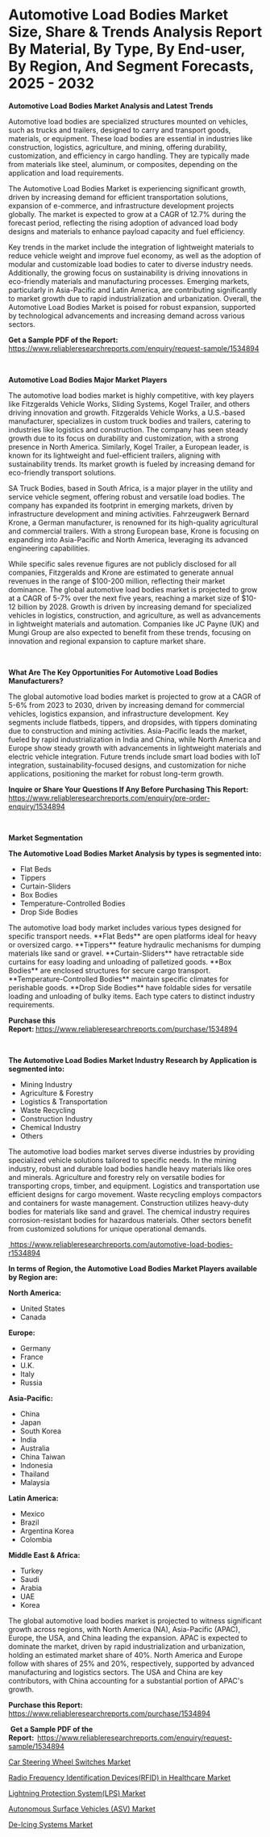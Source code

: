 <p><h1>Automotive Load Bodies Market Size, Share & Trends Analysis Report By Material, By Type, By End-user, By Region, And Segment Forecasts, 2025 - 2032</h1></p><p><strong>Automotive Load Bodies Market Analysis and Latest Trends</strong></p>
<p><p>Automotive load bodies are specialized structures mounted on vehicles, such as trucks and trailers, designed to carry and transport goods, materials, or equipment. These load bodies are essential in industries like construction, logistics, agriculture, and mining, offering durability, customization, and efficiency in cargo handling. They are typically made from materials like steel, aluminum, or composites, depending on the application and load requirements.</p><p>The Automotive Load Bodies Market is experiencing significant growth, driven by increasing demand for efficient transportation solutions, expansion of e-commerce, and infrastructure development projects globally. The market is expected to grow at a CAGR of 12.7% during the forecast period, reflecting the rising adoption of advanced load body designs and materials to enhance payload capacity and fuel efficiency.</p><p>Key trends in the market include the integration of lightweight materials to reduce vehicle weight and improve fuel economy, as well as the adoption of modular and customizable load bodies to cater to diverse industry needs. Additionally, the growing focus on sustainability is driving innovations in eco-friendly materials and manufacturing processes. Emerging markets, particularly in Asia-Pacific and Latin America, are contributing significantly to market growth due to rapid industrialization and urbanization. Overall, the Automotive Load Bodies Market is poised for robust expansion, supported by technological advancements and increasing demand across various sectors.</p></p>
<p><strong>Get a Sample PDF of the Report:&nbsp;</strong> <a href="https://www.reliableresearchreports.com/enquiry/request-sample/1534894?utm_campaign=32&utm_medium=2&utm_source=Github&utm_content=ia&utm_term=23012025&utm_id=automotive-load-bodies">https://www.reliableresearchreports.com/enquiry/request-sample/1534894</a></p>
<p>&nbsp;</p>
<p><strong>Automotive Load Bodies Major Market Players</strong></p>
<p><p>The automotive load bodies market is highly competitive, with key players like Fitzgeralds Vehicle Works, Sliding Systems, Kogel Trailer, and others driving innovation and growth. Fitzgeralds Vehicle Works, a U.S.-based manufacturer, specializes in custom truck bodies and trailers, catering to industries like logistics and construction. The company has seen steady growth due to its focus on durability and customization, with a strong presence in North America. Similarly, Kogel Trailer, a European leader, is known for its lightweight and fuel-efficient trailers, aligning with sustainability trends. Its market growth is fueled by increasing demand for eco-friendly transport solutions.</p><p>SA Truck Bodies, based in South Africa, is a major player in the utility and service vehicle segment, offering robust and versatile load bodies. The company has expanded its footprint in emerging markets, driven by infrastructure development and mining activities. Fahrzeugwerk Bernard Krone, a German manufacturer, is renowned for its high-quality agricultural and commercial trailers. With a strong European base, Krone is focusing on expanding into Asia-Pacific and North America, leveraging its advanced engineering capabilities.</p><p>While specific sales revenue figures are not publicly disclosed for all companies, Fitzgeralds and Krone are estimated to generate annual revenues in the range of $100-200 million, reflecting their market dominance. The global automotive load bodies market is projected to grow at a CAGR of 5-7% over the next five years, reaching a market size of $10-12 billion by 2028. Growth is driven by increasing demand for specialized vehicles in logistics, construction, and agriculture, as well as advancements in lightweight materials and automation. Companies like JC Payne (UK) and Mungi Group are also expected to benefit from these trends, focusing on innovation and regional expansion to capture market share.</p></p>
<p>&nbsp;</p>
<p><strong>What Are The Key Opportunities For Automotive Load Bodies Manufacturers?</strong></p>
<p><p>The global automotive load bodies market is projected to grow at a CAGR of 5-6% from 2023 to 2030, driven by increasing demand for commercial vehicles, logistics expansion, and infrastructure development. Key segments include flatbeds, tippers, and dropsides, with tippers dominating due to construction and mining activities. Asia-Pacific leads the market, fueled by rapid industrialization in India and China, while North America and Europe show steady growth with advancements in lightweight materials and electric vehicle integration. Future trends include smart load bodies with IoT integration, sustainability-focused designs, and customization for niche applications, positioning the market for robust long-term growth.</p></p>
<p><strong>Inquire or Share Your Questions If Any Before Purchasing This Report:</strong> <a href="https://www.reliableresearchreports.com/enquiry/pre-order-enquiry/1534894?utm_campaign=32&utm_medium=2&utm_source=Github&utm_content=ia&utm_term=23012025&utm_id=automotive-load-bodies">https://www.reliableresearchreports.com/enquiry/pre-order-enquiry/1534894</a></p>
<p>&nbsp;</p>
<p><strong>Market Segmentation</strong></p>
<p><strong>The Automotive Load Bodies Market Analysis by types is segmented into:</strong></p>
<p><ul><li>Flat Beds</li><li>Tippers</li><li>Curtain-Sliders</li><li>Box Bodies</li><li>Temperature-Controlled Bodies</li><li>Drop Side Bodies</li></ul></p>
<p><p>The automotive load body market includes various types designed for specific transport needs. **Flat Beds** are open platforms ideal for heavy or oversized cargo. **Tippers** feature hydraulic mechanisms for dumping materials like sand or gravel. **Curtain-Sliders** have retractable side curtains for easy loading and unloading of palletized goods. **Box Bodies** are enclosed structures for secure cargo transport. **Temperature-Controlled Bodies** maintain specific climates for perishable goods. **Drop Side Bodies** have foldable sides for versatile loading and unloading of bulky items. Each type caters to distinct industry requirements.</p></p>
<p><strong>Purchase this Report:&nbsp;</strong><a href="https://www.reliableresearchreports.com/purchase/1534894?utm_campaign=32&utm_medium=2&utm_source=Github&utm_content=ia&utm_term=23012025&utm_id=automotive-load-bodies">https://www.reliableresearchreports.com/purchase/1534894</a></p>
<p>&nbsp;</p>
<p><strong>The Automotive Load Bodies Market Industry Research by Application is segmented into:</strong></p>
<p><ul><li>Mining Industry</li><li>Agriculture & Forestry</li><li>Logistics & Transportation</li><li>Waste Recycling</li><li>Construction Industry</li><li>Chemical Industry</li><li>Others</li></ul></p>
<p><p>The automotive load bodies market serves diverse industries by providing specialized vehicle solutions tailored to specific needs. In the mining industry, robust and durable load bodies handle heavy materials like ores and minerals. Agriculture and forestry rely on versatile bodies for transporting crops, timber, and equipment. Logistics and transportation use efficient designs for cargo movement. Waste recycling employs compactors and containers for waste management. Construction utilizes heavy-duty bodies for materials like sand and gravel. The chemical industry requires corrosion-resistant bodies for hazardous materials. Other sectors benefit from customized solutions for unique operational demands.</p></p>
<p><a href="https://www.reliableresearchreports.com/automotive-load-bodies-r1534894?utm_campaign=32&utm_medium=2&utm_source=Github&utm_content=ia&utm_term=23012025&utm_id=automotive-load-bodies">&nbsp;https://www.reliableresearchreports.com/automotive-load-bodies-r1534894</a></p>
<p><strong>In terms of Region, the Automotive Load Bodies Market Players available by Region are:</strong></p>
<p>
    <p> <strong> North America: </strong>
        <ul>
            <li>United States</li>
            <li>Canada</li>
        </ul>
        </p> 
    <p> <strong> Europe: </strong>
        <ul>
            <li>Germany</li>
            <li>France</li>
            <li>U.K.</li>
            <li>Italy</li>
            <li>Russia</li>
        </ul>
        </p> 
    <p> <strong> Asia-Pacific: </strong>
        <ul>
            <li>China</li>
            <li>Japan</li>
            <li>South Korea</li>
            <li>India</li>
            <li>Australia</li>
            <li>China Taiwan</li>
            <li>Indonesia</li>
            <li>Thailand</li>
            <li>Malaysia</li>
        </ul>
        </p> 
    <p> <strong> Latin America: </strong>
        <ul>
            <li>Mexico</li>
            <li>Brazil</li>
            <li>Argentina Korea</li>
            <li>Colombia</li>
        </ul>
        </p> 
    <p> <strong> Middle East & Africa: </strong>
        <ul>
            <li>Turkey</li>
            <li>Saudi</li>
            <li>Arabia</li>
            <li>UAE</li>
            <li>Korea</li>
        </ul>
    </p>
    </p>
<p><p>The global automotive load bodies market is projected to witness significant growth across regions, with North America (NA), Asia-Pacific (APAC), Europe, the USA, and China leading the expansion. APAC is expected to dominate the market, driven by rapid industrialization and urbanization, holding an estimated market share of 40%. North America and Europe follow with shares of 25% and 20%, respectively, supported by advanced manufacturing and logistics sectors. The USA and China are key contributors, with China accounting for a substantial portion of APAC's growth.</p></p>
<p><strong>Purchase this Report: </strong><a href="https://www.reliableresearchreports.com/purchase/1534894?utm_campaign=32&utm_medium=2&utm_source=Github&utm_content=ia&utm_term=23012025&utm_id=automotive-load-bodies">https://www.reliableresearchreports.com/purchase/1534894</a></p>
<p>&nbsp;<strong>Get a Sample PDF of the Report:&nbsp;&nbsp;</strong><a href="https://www.reliableresearchreports.com/enquiry/request-sample/1534894?utm_campaign=32&utm_medium=2&utm_source=Github&utm_content=ia&utm_term=23012025&utm_id=automotive-load-bodies">https://www.reliableresearchreports.com/enquiry/request-sample/1534894</a></p>
<p><strong></strong></p>
<p><p><a href="https://github.com/gerdabatiskzv9/Market-Research-Report-List-1/blob/main/car-steering-wheel-switches-market.md?utm_campaign=32&utm_medium=2&utm_source=Github&utm_content=ia&utm_term=23012025&utm_id=automotive-load-bodies">Car Steering Wheel Switches Market</a></p><p><a href="https://www.linkedin.com/pulse/radio-frequency-identification-devicesrfid-healthcare-xxiqf?utm_campaign=32&utm_medium=2&utm_source=Github&utm_content=ia&utm_term=23012025&utm_id=automotive-load-bodies">Radio Frequency Identification Devices(RFID) in Healthcare Market</a></p><p><a href="https://www.linkedin.com/pulse/analysis-current-state-future-growth-potential-lightning-fjwrc?utm_campaign=32&utm_medium=2&utm_source=Github&utm_content=ia&utm_term=23012025&utm_id=automotive-load-bodies">Lightning Protection System(LPS) Market</a></p><p><a href="https://github.com/JakirUddin651/Market-Research-Report-List-1/blob/main/autonomous-surface-vehicles-asv-market.md?utm_campaign=32&utm_medium=2&utm_source=Github&utm_content=ia&utm_term=23012025&utm_id=automotive-load-bodies">Autonomous Surface Vehicles (ASV) Market</a></p><p><a href="https://www.linkedin.com/pulse/de-icing-systems-market-study-examiningthe-industrys-growth-zkyic?utm_campaign=32&utm_medium=2&utm_source=Github&utm_content=ia&utm_term=23012025&utm_id=automotive-load-bodies">De-Icing Systems Market</a></p></p>